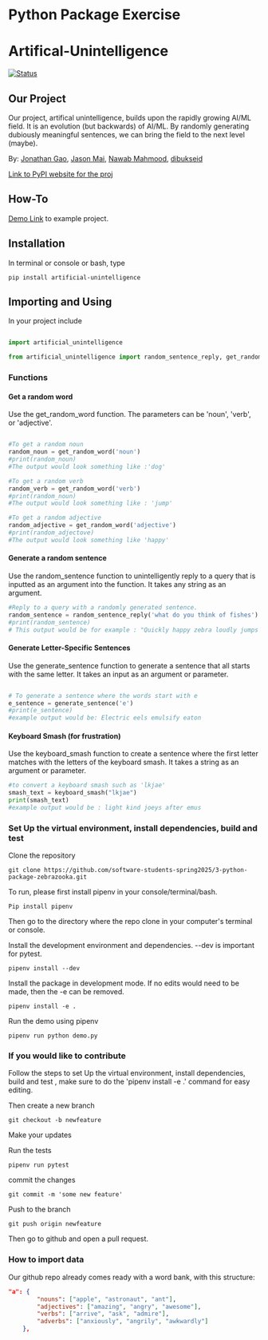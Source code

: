 # Python Package Exercise

# Artifical-Unintelligence 

[![Status](https://github.com/software-students-spring2025/3-python-package-zebrazooka/actions/workflows/build.yaml/badge.svg)](https://github.com/software-students-spring2025/3-python-package-zebrazooka/actions/workflows/build.yaml)


## Our Project
Our project, artifical unintelligence, builds upon the rapidly growing AI/ML field. It is an evolution (but backwards) of AI/ML. By randomly generating dubiously  meaningful sentences, we can bring the field to the next level (maybe).

By: [Jonathan Gao](https://github.com/jg169), [Jason Mai](https://github.com/JasonMai233), [Nawab Mahmood](https://github.com/NawabMahmood), [dibukseid](https://github.com/dibukseid)

[Link to PyPI website for the proj](https://pypi.org/project/)


## How-To

[Demo Link](https://github.com/software-students-spring2025/3-python-package-zebrazooka/blob/main/demo.py) to example project. 


## Installation 

In terminal or console or bash, type 

```
pip install artificial-unintelligence
```

## Importing and Using 

In your project include

```python

import artificial_unintelligence

from artificial_unintelligence import random_sentence_reply, get_random_word, generate_sentence, keyboard_smash
```

### Functions 

#### Get a random word 

Use the get_random_word function. The parameters can be 'noun', 'verb', or 'adjective'. 

```python

#To get a random noun
random_noun = get_random_word('noun')
#print(random_noun) 
#The output would look something like :'dog'

#To get a random verb
random_verb = get_random_word('verb')
#print(random_noun)
#The output would look something like : 'jump' 

#To get a random adjective 
random_adjective = get_random_word('adjective')
#print(random_adjectove)
#The output would look something like 'happy'

```

#### Generate a random sentence

Use the random_sentence function to unintelligently reply to a query that is inputted as an argument into the function. It takes any string as an argument. 

```python
#Reply to a query with a randomly generated sentence. 
random_sentence = random_sentence_reply('what do you think of fishes')
#print(random_sentence)
# This output would be for example : "Quickly happy zebra loudly jumps scary car in big tree."
```

#### Generate Letter-Specific Sentences 



Use the generate_sentence function to generate a sentence that all starts with the same letter. It takes an input as an argument or parameter. 

```python 

# To generate a sentence where the words start with e
e_sentence = generate_sentence('e')
#print(e_sentence)
#example output would be: Electric eels emulsify eaton
```

#### Keyboard Smash (for frustration)

Use the keyboard_smash function to create a sentence where the first letter matches with the letters of the keyboard smash. It takes a string as an argument or parameter. 

```python
#to convert a keyboard smash such as 'lkjae' 
smash_text = keyboard_smash("lkjae")
print(smash_text) 
#example output would be : light kind joeys after emus
```


### Set Up the virtual environment, install dependencies, build and test 

Clone the repository 

```
git clone https://github.com/software-students-spring2025/3-python-package-zebrazooka.git
```
   

To run, please first install pipenv in your console/terminal/bash. 

```
Pip install pipenv
```

Then go to the directory where the repo clone in your computer's terminal or console. 

Install the development environment and dependencies. --dev is important for pytest. 

```
pipenv install --dev
```

Install the package in development mode. If no edits would need to be made, then the -e can be removed. 

```
pipenv install -e . 
```

Run the demo using pipenv 

```
pipenv run python demo.py 
```

### If you would like to contribute 

Follow the steps to set Up the virtual environment, install dependencies, build and test , make sure to do the 'pipenv install -e .' command for easy editing. 

Then create a new branch 

```
git checkout -b newfeature
```

Make your updates

Run the tests 

```
pipenv run pytest
```

commit the changes

```
git commit -m 'some new feature'
```

Push to the branch

```
git push origin newfeature
```

Then go to github and open a pull request. 


### How to import data 

Our github repo already comes ready with a word bank, with this structure: 

```JSON
"a": {
        "nouns": ["apple", "astronaut", "ant"],
        "adjectives": ["amazing", "angry", "awesome"],
        "verbs": ["arrive", "ask", "admire"],
        "adverbs": ["anxiously", "angrily", "awkwardly"]
    },
```

